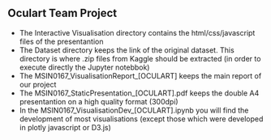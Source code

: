 ## Oculart Team Project

- The Interactive Visualisation directory contains the html/css/javascript files of the presentantion
- The Dataset directory keeps the link of the original dataset. This directory is where .zip files from Kaggle should be extracted (in order to execute directly the Jupyter notebbok)
- The MSIN0167\_VisualisationReport\_[OCULART] keeps the main report of our project
- The MSIN0167\_StaticPresentation\_[OCULART].pdf keeps the double A4 presentantion on a high quality format (300dpi)
- In the MSIN0167\_VisualisationDev\_[OCULART].ipynb you will find the development of most visualisations (except those which were developed in plotly javascript or D3.js)